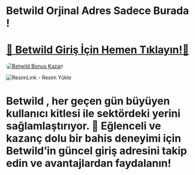 # Betwild Orjinal Adres Sadece Burada !

# <a href="https://cutt.ly/BetwildLink" title="Betwild Giriş Adresi">🔗 Betwild Giriş İçin Hemen Tıklayın!🔗</a>

<a href="https://cutt.ly/BetwildLink" title="Betwild Bonus Fırsatları">
    <img src="https://i.ibb.co/5K7Ks6w/zzzz3.gif" alt="Betwild Bonus Kazan" style="max-width:100%; height:auto; border-radius:8px;">
</a>
<div class="description">

<img src="https://r.resimlink.com/ioLnCglzTZOP.jpg" title="ResimLink - Resim Yükle" alt="ResimLink - Resim Yükle"></a>
 
# <p>Betwild , her geçen gün büyüyen kullanıcı kitlesi ile sektördeki yerini sağlamlaştırıyor. 🌟 Eğlenceli ve kazanç dolu bir bahis deneyimi için Betwild’in güncel giriş adresini takip edin ve avantajlardan faydalanın!</p>
